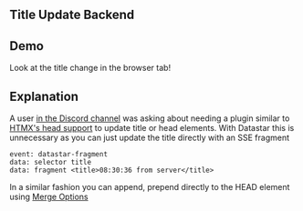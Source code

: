 ## Title Update Backend

## Demo

Look at the title change in the browser tab!

<div data-on-load="$$get('/examples/title_update_backend/updates')"></div>

## Explanation

A user [in the Discord channel](https://discord.com/channels/725789699527933952/1180902694999838752) was asking about needing a plugin similar to [HTMX's head support](https://v1.htmx.org/extensions/head-support/) to update title or head elements. With Datastar this is unnecessary as you can just update the title directly with an SSE fragment

```
event: datastar-fragment
data: selector title
data: fragment <title>08:30:36 from server</title>
```

In a similar fashion you can append, prepend directly to the HEAD element using [Merge Options](/examples/merge_options)
